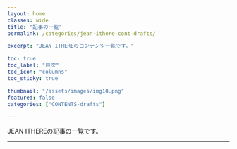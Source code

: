 ```yaml
---
layout: home
classes: wide
title: "記事の一覧"
permalink: /categories/jean-ithere-cont-drafts/

excerpt: "JEAN ITHEREのコンテンツ一覧です。"

toc: true
toc_label: "目次"
toc_icon: "columns"
toc_sticky: true

thumbnail: "/assets/images/img10.png"
featured: false
categories: ["CONTENTS-drafts"]

---
```


JEAN ITHEREの記事の一覧です。

---

